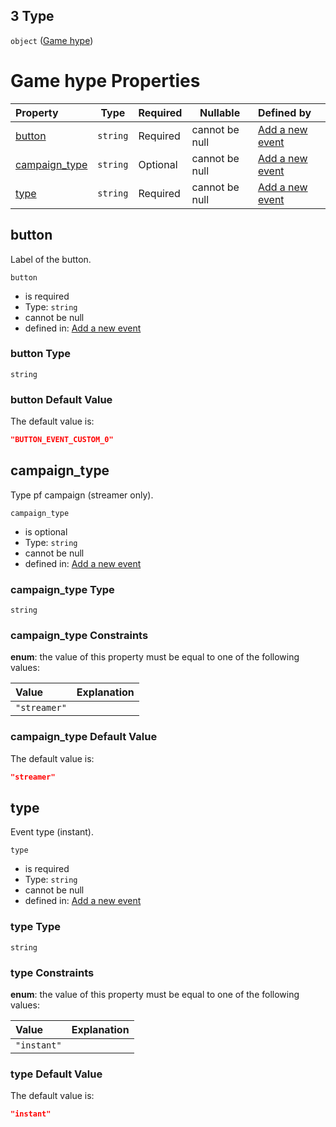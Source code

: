 ## 3 Type

`object` ([Game hype](add-event-anyof-random-event-properties-actions-items-anyof-game-hype.md))

# Game hype Properties

| Property                        | Type     | Required | Nullable       | Defined by                                                                                                                                                                                               |
| :------------------------------ | -------- | -------- | -------------- | :------------------------------------------------------------------------------------------------------------------------------------------------------------------------------------------------------- |
| [button](#button)               | `string` | Required | cannot be null | [Add a new event](add-event-anyof-random-event-properties-actions-items-anyof-game-hype-properties-button.md "add-event.json#/anyOf/0/properties/actions/items/anyOf/3/properties/button")               |
| [campaign_type](#campaign_type) | `string` | Optional | cannot be null | [Add a new event](add-event-anyof-random-event-properties-actions-items-anyof-game-hype-properties-campaign_type.md "add-event.json#/anyOf/0/properties/actions/items/anyOf/3/properties/campaign_type") |
| [type](#type)                   | `string` | Required | cannot be null | [Add a new event](add-event-anyof-random-event-properties-actions-items-anyof-game-hype-properties-type.md "add-event.json#/anyOf/0/properties/actions/items/anyOf/3/properties/type")                   |

## button

Label of the button.


`button`

-   is required
-   Type: `string`
-   cannot be null
-   defined in: [Add a new event](add-event-anyof-random-event-properties-actions-items-anyof-game-hype-properties-button.md "add-event.json#/anyOf/0/properties/actions/items/anyOf/3/properties/button")

### button Type

`string`

### button Default Value

The default value is:

```json
"BUTTON_EVENT_CUSTOM_0"
```

## campaign_type

Type pf campaign (streamer only).


`campaign_type`

-   is optional
-   Type: `string`
-   cannot be null
-   defined in: [Add a new event](add-event-anyof-random-event-properties-actions-items-anyof-game-hype-properties-campaign_type.md "add-event.json#/anyOf/0/properties/actions/items/anyOf/3/properties/campaign_type")

### campaign_type Type

`string`

### campaign_type Constraints

**enum**: the value of this property must be equal to one of the following values:

| Value        | Explanation |
| :----------- | ----------- |
| `"streamer"` |             |

### campaign_type Default Value

The default value is:

```json
"streamer"
```

## type

Event type (instant).


`type`

-   is required
-   Type: `string`
-   cannot be null
-   defined in: [Add a new event](add-event-anyof-random-event-properties-actions-items-anyof-game-hype-properties-type.md "add-event.json#/anyOf/0/properties/actions/items/anyOf/3/properties/type")

### type Type

`string`

### type Constraints

**enum**: the value of this property must be equal to one of the following values:

| Value       | Explanation |
| :---------- | ----------- |
| `"instant"` |             |

### type Default Value

The default value is:

```json
"instant"
```
